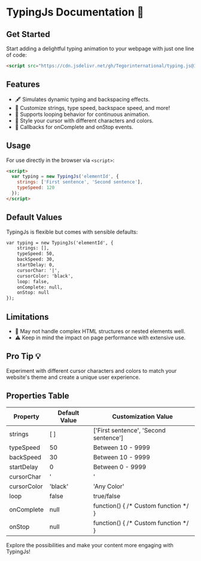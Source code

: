 # TypingJs Documentation 🚀

## Get Started

Start adding a delightful typing animation to your webpage with just one line of code:

```html
<script src="https://cdn.jsdelivr.net/gh/Tegorinternational/typing.js@1.0.0/typing.min.js"></script>
```

## Features

- 🖋️ Simulates dynamic typing and backspacing effects.
- 🎨 Customize strings, type speed, backspace speed, and more!
- 🔄 Supports looping behavior for continuous animation.
- 🌈 Style your cursor with different characters and colors.
- 🎉 Callbacks for onComplete and onStop events.

## Usage

For use directly in the browser via `<script>`:

```html
<script>
  var typing = new TypingJs('elementId', {
    strings: ['First sentence', 'Second sentence'],
    typeSpeed: 120
  });
</script>
```

## Default Values

TypingJs is flexible but comes with sensible defaults:

```html
var typing = new TypingJs('elementId', {
    strings: [],
    typeSpeed: 50,
    backSpeed: 30,
    startDelay: 0,
    cursorChar: '|',
    cursorColor: 'black',
    loop: false,
    onComplete: null,
    onStop: null
});
```

## Limitations

- 🧩 May not handle complex HTML structures or nested elements well.
- ⚠️ Keep in mind the impact on page performance with extensive use.

## Pro Tip 💡

Experiment with different cursor characters and colors to match your website's theme and create a unique user experience.

## Properties Table

| Property     | Default Value | Customization Value           |
|--------------|---------------|-------------------------------|
| strings      | [ ]           | ['First sentence', 'Second sentence'] |
| typeSpeed    | 50            | Between 10 - 9999 || 120      |
| backSpeed    | 30            | Between 10 - 9999 || 30       |
| startDelay   | 0             | Between 0 - 9999 || 0         |
| cursorChar   | '|'           | 'Any Character'                |
| cursorColor  | 'black'       | 'Any Color'                   |
| loop         | false         | true/false                    |
| onComplete   | null          | function() { /* Custom function */ } |
| onStop       | null          | function() { /* Custom function */ } |

Explore the possibilities and make your content more engaging with TypingJs!
